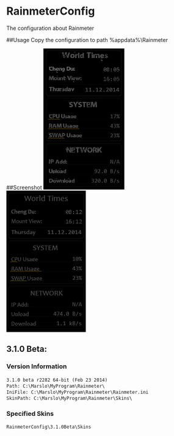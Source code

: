 RainmeterConfig
===============

The configuration about Rainmeter

##Usage
Copy the configuration to path %appdata%\Rainmeter

##Screenshot
![NaoTrash](https://raw.githubusercontent.com/Marslo/RainmeterConfig/master/Screenshots/2014.12.11_NeoTrash.png)
![Candara](https://raw.githubusercontent.com/Marslo/RainmeterConfig/master/Screenshots/2014.12.11_Candara.png)

## 3.1.0 Beta:
### Version Information

    3.1.0 beta r2282 64-bit (Feb 23 2014)
    Path: C:\Marslo\MyProgram\Rainmeter\
    IniFile: C:\Marslo\MyProgram\Rainmeter\Rainmeter.ini
    SkinPath: C:\Marslo\MyProgram\Rainmeter\Skins\

### Specified Skins

    RainmeterConfig\3.1.0Beta\Skins

